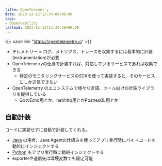 ```yaml
---
title: OpenTelemetry
date: 2023-12-12T13:34:00+09:00
tags:
- Observability
lastmod: 2023-12-12T13:34:50+09:00
---
```


{{< card-link "https://opentelemetry.io" >}}

* テレメトリー = ログ、メトリクス、トレースを収集するには基本的に計装(instrumentation)が必要
* OpenTelemetryの仕様で計装すれば、対応しているサービスであれば収集できる
  * 特定のモニタリングサービスのSDKを使って実装すると、そのサービスにしか送信できない
* OpenTelemetry のエコシステムで様々な言語、ツール向けの計装ライブラリを提供している
  * GoのEcho用とか、net/http用とかPostresQL用とか

## 自動計装

コードに実装せずに自動で計装してくれる。

* [Java](note/Java.md) の場合、Java Agentの仕組みを使ってアプリ実行時にバイトコードを動的にインジェクトする
* [Python](note/Python.md) もアプリ実行時に動的インジェクトする
* exporterや送信先は環境変数でも設定可能
